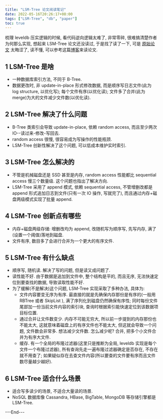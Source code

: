 ```yaml
---
title: "LSM-Tree 论文阅读笔记"
date: 2022-05-16T20:26:17+08:00
tags: ["LSM-Tree", "db", "paper"]
toc: true
---
```


梳理 leveldb 压实逻辑的时候, 看代码逆向逻辑太难了, 非常零碎, 很难搞清楚作者为何那么实现, 想起来 LSM-Tree 论文还没读过, 于是找了读了一下, 可是 [原始论文](https://cs.umb.edu/~poneil/lsmtree.pdf) 太晦涩了, 读不懂, 可以参考这篇[博客](http://www.benstopford.com/2015/02/14/log-structured-merge-trees/)来读论文.

## 1 LSM-Tree 是啥

- 一种数据库索引方法, 不同于 B-Tree.
- 数据更改时, 非 update-in-place 形式修改数据, 而是顺序写日志文件(此为 log structure, 以优化写); 每个文件有序(以优化读); 文件多了合并(此为merge)为大的文件减少文件数(以优化读).

## 2 LSM-Tree 解决了什么问题

- B-Tree 类索引会导致 update-in-place, 依赖 random access, 而且至少两次 IO--读过来-修改-写回去.
- random access 很慢, 很容易成为写操作的性能瓶颈.
- LSM-Tree 创新性解决了这个问题, 可以低成本维护实时索引.

## 3 LSM-Tree 怎么解决的

- 不管是机械磁盘还是 SSD 甚至是内存, random access 性能都比 sequential access 慢三个数量级. 这个问题也指出了解决方向.
- LSM-Tree 采用了 append 模式, 依赖 sequential access, 不管增删改都是 append 形式追加日志到文件(只有一次 IO 操作, 写就完了), 而且通过内存+磁盘两级模式实现了批量 append.

## 4 LSM-Tree 创新点有哪些

- 内存+磁盘两级存储: 增删改均为 append, 改随机写为顺序写, 先写内存, 满了(设置一个阈值)落地到磁盘.
- 文件有序, 数目多了会进行合并为一个更大的有序文件.

## 5 LSM-Tree 有什么缺点

- 顺序写, 随机读. 解决了写的问题, 但是读又成问题了.
- 读性能不好. 由于数据是追加到文件中, 整个结构是平的, 而且无序, 无法快速定位到要查找的数据, 导致读取性能不好.
- 为了缓解(不是解决)这个问题, LSM-Tree 实现采取了多种办法, 具体为:
  - 文件内容要变无序为有序. 最直接的就是先确保内存那份是有序的(一般用 RBTree 或者 SkipList ), 满了序列化到磁盘仍然确保有序性; 同时每份文件尾部加一份当前文件内容的索引块, 查询时根据索引能快速定位到该数据项目标位置.
  - 通过合并让文件数变少. 内存不可能无穷大, 所以前一步提到的内存那份也不能太大, 这就意味着磁盘上的有序文件也不能太大, 但这就会导致一个问题, 文件数会非常多. 想法减少文件数. 怎么减少呢? 合并, 把多个小文件合并为有序大文件.
  - 缓存. 有一个全局的布隆过滤器(这里只是推断为全局, leveldb 实现是每个文件一个布隆过滤器), 所有查询先走一遍布隆过滤器确定是否存在, 不存在就不用查了; 如果疑似存在去查文件内容(所以要查的文件要有序而且文件数尽量越少越好).

## 6 LSM-Tree 适合什么场景

- 适合写多读少的场景, 不适合大量读的场景.
- NoSQL 数据库像 Cassandra, HBase, BigTable, MongoDB 等存储引擎都是 LSM-Tree.

---End---